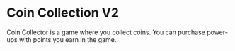 # Coin Collection V2 ##
Coin Collector is a game where you collect coins. You can purchase power-ups with points you earn in the game. 
